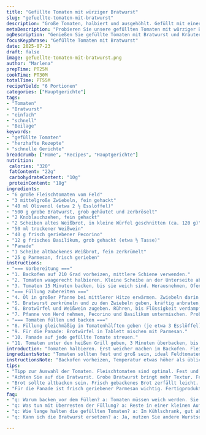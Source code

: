 ```yaml
---
title: "Gefüllte Tomaten mit würziger Bratwurst"
slug: "gefuellte-tomaten-mit-bratwurst"
description: "Große Tomaten, halbiert und ausgehöhlt. Gefüllt mit einer Mischung aus grober Bratwurst, karamellisierten Zwiebeln, Knoblauch und Weißwein. Dazu trockenes Brot statt Paniermehl, mit geriebenem Pecorino und frischem Basilikum verfeinert. Kruste aus Parmesan und Semmelbröseln, im Ofen kurz gratiniert. Ein Auflauf zwischen mediterran und deftig, mit leicht verändertem Gemüseanteil und Würze. Bratwurst statt italienische Salsiccia, Weißweinbasis bleibt. Weniger Knoblauch, mehr Kräuter. Optimale Garzeit bei 210 Grad. Einfach und schnell, sechs Portionen. "
metaDescription: "Probieren Sie unsere gefüllten Tomaten mit würziger Bratwurst. Einfach, schnell, herzhaft und frisch. Ideal für gesellige Abende."
ogDescription: "Genießen Sie gefüllte Tomaten mit Bratwurst und Kräutern. Ein herzhaftes Gericht, das Freunden und Familie schmeckt und schnell zubereitet ist."
focusKeyphrase: "Gefüllte Tomaten mit Bratwurst"
date: 2025-07-23
draft: false
image: gefuellte-tomaten-mit-bratwurst.png
author: "Marlena"
prepTime: PT25M
cookTime: PT30M
totalTime: PT55M
recipeYield: "6 Portionen"
categories: ["Hauptgerichte"]
tags:
- "Tomaten"
- "Bratwurst"
- "einfach"
- "schnell"
- "Beilage"
keywords:
- "gefüllte Tomaten"
- "herzhafte Rezepte"
- "schnelle Gerichte"
breadcrumb: ["Home", "Recipes", "Hauptgerichte"]
nutrition: 
 calories: "320"
 fatContent: "22g"
 carbohydrateContent: "10g"
 proteinContent: "18g"
ingredients:
- "6 große Fleischtomaten vom Feld"
- "3 mittelgroße Zwiebeln, fein gehackt"
- "40 ml Olivenöl (etwa 2 ½ Esslöffel)"
- "500 g grobe Bratwurst, grob gehäutet und zerbröselt"
- "2 Knoblauchzehen, fein gehackt"
- "2 Scheiben altes Weißbrot, in kleine Würfel geschnitten (ca. 120 g)"
- "50 ml trockener Weißwein"
- "40 g frisch geriebener Pecorino"
- "12 g frisches Basilikum, grob gehackt (etwa ½ Tasse)"
- "Panade"
- "1 Scheibe altbackenes Weißbrot, fein zerkrümelt"
- "25 g Parmesan, frisch gerieben"
instructions:
- "=== Vorbereitung ==="
- "1. Backofen auf 210 Grad vorheizen, mittlere Schiene verwenden."
- "2. Tomaten waagerecht halbieren. Kleine Scheibe an der Unterseite abschneiden, damit sie aufrecht stehen. Fruchtfleisch mit Löffel entfernen, dabei Kerne und grünes Teilen aussparen. Tomatenhälften salzen und pfeffern, mit der Schnittseite nach oben in eine große Auflaufform setzen."
- "3. Tomaten 15 Minuten backen, bis sie weich sind. Herausnehmen, Ofen auf Grillfunktion stellen."
- "=== Füllung zubereiten ==="
- "4. Öl in großer Pfanne bei mittlerer Hitze erwärmen. Zwiebeln darin glasig dünsten, salzen, pfeffern."
- "5. Bratwurst zerkrümeln und zu den Zwiebeln geben, kräftig anbraten, bis sie braun ist. Zwei Minuten vor Ende Knoblauch dazugeben, kurz mitbraten."
- "6. Brotwürfel und Weißwein zugeben. Rühren, bis Flüssigkeit verdampft und das Brot aufgeweicht ist."
- "7. Pfanne vom Herd nehmen, Pecorino und Basilikum untermischen. Probieren, eventuell nachwürzen."
- "=== Tomaten füllen und backen ==="
- "8. Füllung gleichmäßig in Tomatenhälften geben (je etwa 3 Esslöffel)."
- "9. Für die Panade: Brotwürfel in Tablett mischen mit Parmesan."
- "10. Panade auf jede gefüllte Tomate streuen."
- "11. Tomaten unter den heißen Grill geben, 3 Minuten überbacken, bis Kruste leicht goldbraun ist."
introduction: "Tomaten halbieren. Erst weicher machen im Backofen. Fleischige Schale bleibt stabil. Zwiebeln, süß, karamellig in Olivenöl. Würzige Bratwurst, grob und kräftig. Knoblauch, weniger als üblich, da er schnell bitter wird. Frisches Brot nimmt Flüssigkeit auf, macht Füllung saftig. Weißwein ein wenig, nicht zuviel, soll dämpfen, kein scharf sein. Statt Parmesan Pecorino, salziger, andere Textur. Viel Basilikum rein, frisch und grün. Panade bleibt, aber mit Parmesan und Semmelbröseln gemischt. Grill für schnelle Bräunung oben. All das zusammen ergibt was—rustikal, aromatisch, wenig Schnickschnack. Vorbereiten, Backen, Füllen, Grillen. Einfache Portionen, schnell für alle am Tisch. Mitnichten exotisch. Aber anders, als üblich. "
ingredientsNote: "Tomaten sollten fest und groß sein, ideal Feldtomaten wegen Aroma und Fleischigkeit. Zwiebeln gerne mehrere, dünn gehackt, so werden sie süß. Olivenöl aussuchen: lieber mild, um Zwiebeln aufzuwerten. Bratwurst grob, nicht fein, um Textur zu behalten; ersetzen durch grobe grobe Fleischmischung, würzig, nicht zu scharf. Knoblauch reduziert, 2 Zehen reichen, um nicht zu dominieren. Brot altbacken, damit es Flüssigkeit aufnimmt und nicht matschig wird. Weißwein trocken, mittlere Menge, verdampft während der Zubereitung. Pecorino statt Parmesan, bringt mehr salzige Note. Basilikum frisch, da getrocknetes nicht genau passt.für die Panade: kleine Brotkrümel mit Parmesan gemischt. Parmesan frisch reiben, sonst bitter. Sämtliche Zutaten sollten frisch sein, keine Fertigwürste verwenden. "
instructionsNote: "Backofen vorheizen, Temperatur etwas höher als üblich wählen für intensiveren Bräuneffekt. Tomaten halbieren, kleine Basis-Scheibe schneiden damit sie stabil stehen. Fruchtfleisch bis auf Reste und Kerne entfernen, sonst matschig. Einlegen in Auflaufform mit Schnittseite nach oben, salzen und pfeffern. Backzeit 15 Minuten reicht, Tomaten werden weich aber behalten Form. Grillfunktion anschalten. Währenddessen Zwiebeln in Olivenöl bei mittlerer Hitze langsam anschwitzen, bis glasig und süß. Bratwurst hinzugeben, zerkrümeln und braten bis schön goldbraun und durch. Knoblauch am Ende kurz mitbraten, nicht verbrennen. Brot und Weißwein einrühren, köcheln lassen, bis Flüssigkeit absorbiert ist. Vom Herd nehmen. Käse und Basilikum mischen, probieren und würzen. Füllung in Tomaten verteilen. Panade aus Brotkrümeln und Parmesan zubereiten und aufstreuen. Grill 3 Minuten, danach goldbraun und knusprig. Sofort servieren oder leicht abkühlen lassen. Abwandlungen mit Kräutern oder Käse sind möglich, aber Basis bleibt. Wenig Umstände, viel Geschmack. "
tips:
- "Tipp zur Auswahl der Tomaten. Fleischtomaten sind optimal. Fest und groß. Dies sorgt für Stabilität und Geschmack. Vermeiden Sie überreife Tomaten. Klar, die sind oft matschig. Das will man nicht. Zwiebeln am besten langsam karamellisieren. Sie brauchen Zeit. 15 Minuten genügen, dann sind sie schön süß."
- "Achten Sie auf die Bratwurst. Grobe Bratwurst bringt mehr Textur. Fein gemahlene Würste sind nicht ideal. Schmeckt anders. Weniger Knoblauch. Zwei Zehen genügen. Zu viel kann bitter werden. Ein bisschen Weißwein, aber nicht zu viel. Flüssigkeit sollte die Füllung unterstützen. Zuviel macht Matsche."
- "Brot sollte altbacken sein. Frisch gebackenes Brot zerfällt leicht. Besser, wenn es trocken ist. Es nimmt die Feuchtigkeit auf. Das sorgt für die richtige Konsistenz. Pecorino hat andere Textur als Parmesan. Salzig und weich. Ideal für die Füllung. Frische Kräuter machen den Unterschied. Basilikum gibt den frischen Kick."
- "Für die Panade ist frisch geriebener Parmesan wichtig. Fertigprodukte vermeiden. Mischen Sie mit Semmelbröseln. Das sorgt für knusprige Kruste. Grillfunktion nutzen. Dadurch entsteht schneller eine schöne Bräunung. Controllieren Sie regelmäßig, damit nichts verbrennt. Nach drei Minuten schauen, wenn die Kruste goldbraun wird, sind sie fertig."
faq:
- "q: Warum backen vor dem Füllen? a: Tomaten müssen weich werden. Sie halten besser die Form. Fruchtfleisch entnehmen, aber nicht alles. Die Konsistenz ist wichtig. Eine halbe Stunde reicht."
- "q: Was tun mit Überresten der Füllung? a: Reste in einer kleinen Auflaufform backen. Füllung auf dem Tisch zum Nachnehmen anbieten. Das schmeckt auch gut. Oder als Beilage nutzen, eher unkonventionell."
- "q: Wie lange halten die gefüllten Tomaten? a: Im Kühlschrank, gut abgedeckt, zwei Tage haltbar. Aufwärmen im Ofen vermeiden. Besser kurz in der Mikrowelle. Nicht zu lange, sonst werden sie matschig."
- "q: Kann ich die Bratwurst ersetzen? a: Ja, nutzen Sie andere Wurstsorten. Zum Beispiel österreichische Salsiccia. Passt gut. Vegetarische Alternativen gibt es auch. Dann etwa Linsen verwenden, das geht auch."

---
```

